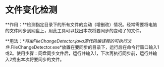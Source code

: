 # 文件变化检测
**作用：**检测指定目录下的所有文件的变动（增删改）情况。经常需要将电脑的文件同步到网盘上，用此工具可以找出本次将要同步的变动了的文件。

**用法：**将由*FileChangeDetector.java*源代码编译程的可执行文件*.FileChangeDetector.exe*放置在要同步的目录下，运行后在命令行窗口输入1或2。使用步骤：网盘同步文件后，运行并输入1，下次再执行同步前，运行并输入2找出本次将要同步的文件。